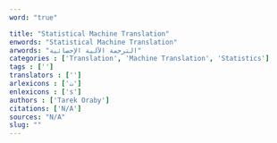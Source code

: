 ```yaml
---
word: "true"

title: "Statistical Machine Translation"
enwords: "Statistical Machine Translation"
arwords: "الترجمة الآلية الإحصائية"
categories : ['Translation', 'Machine Translation', 'Statistics']
tags : ['']
translators : ['']
arlexicons : ['ت']
enlexicons : ['s']
authors : ['Tarek Oraby']
citations: ['N/A']
sources: "N/A"
slug: ""
---
```

